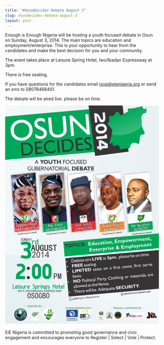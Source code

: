 ```yaml
---
title: "#OsunDecides Debate August 3"
slug: osundecides-debate-august-3
layout: post
---
```


Enough is Enough Nigeria will be hosting a youth focused debate in Osun on Sunday, August 3, 2014. The main topics are education and employment/enterprise. This is your opportunity to hear from the candidates and make the best decision for you and your community. 

The event takes place at Leisure Spring Hotel, Iwo/Ibadan Expressway at 3pm.

There is free seating.

If you have questions for the candidates email rsvp@eienigeria.org or send an sms to 08076468401.

The debate will be aired live. please be on time.

![Osun Debate Flyer](/media_root/images/Osun_Debate_Flyer.jpg "Osun Debate Flyer")

EiE Nigeria is committed to promoting good governance and civic engagement and encourages everyone to Register | Select | Vote | Protect.
